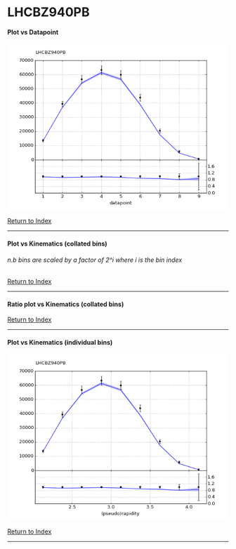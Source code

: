 LHCBZ940PB
==========
#### Plot vs Datapoint 
[![LHCBZ940PB datapoints](LHCBZ940PB.png)](LHCBZ940PB.pdf) 

[Return to Index](../index.html)

------------- 
#### Plot vs Kinematics (collated bins) 
###### n.b bins are scaled by a factor of 2^i where i is the bin index  
      
[Return to Index](../index.html)

------------- 
#### Ratio plot vs Kinematics (collated bins) 
      
[Return to Index](../index.html)

------------- 
#### Plot vs Kinematics (individual bins) 
[![LHCBZ940PB_0_0](LHCBZ940PB_0_0.png)](LHCBZ940PB_0_0.pdf)
      
[Return to Index](../index.html)

------------- 

